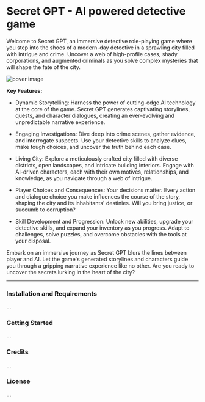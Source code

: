 # Secret GPT - AI powered detective game

Welcome to Secret GPT, an immersive detective role-playing game where you step into the shoes of a modern-day detective in a sprawling city filled with intrigue and crime. Uncover a web of high-profile cases, shady corporations, and augmented criminals as you solve complex mysteries that will shape the fate of the city.

![cover image](https://github.com/FCV17/secret-gpt/blob/master/img/cover/cover.png)


**Key Features:**

- Dynamic Storytelling: Harness the power of cutting-edge AI technology at the core of the game. Secret GPT generates captivating storylines, quests, and character dialogues, creating an ever-evolving and unpredictable narrative experience.

- Engaging Investigations: Dive deep into crime scenes, gather evidence, and interrogate suspects. Use your detective skills to analyze clues, make tough choices, and uncover the truth behind each case.

- Living City: Explore a meticulously crafted city filled with diverse districts, open landscapes, and intricate building interiors. Engage with AI-driven characters, each with their own motives, relationships, and knowledge, as you navigate through a web of intrigue.

- Player Choices and Consequences: Your decisions matter. Every action and dialogue choice you make influences the course of the story, shaping the city and its inhabitants' destinies. Will you bring justice, or succumb to corruption?

- Skill Development and Progression: Unlock new abilities, upgrade your detective skills, and expand your inventory as you progress. Adapt to challenges, solve puzzles, and overcome obstacles with the tools at your disposal.

Embark on an immersive journey as Secret GPT blurs the lines between player and AI. Let the game's generated storylines and characters guide you through a gripping narrative experience like no other. Are you ready to uncover the secrets lurking in the heart of the city?

---

### Installation and Requirements

...

### Getting Started

...

### Credits

...

### License

...




